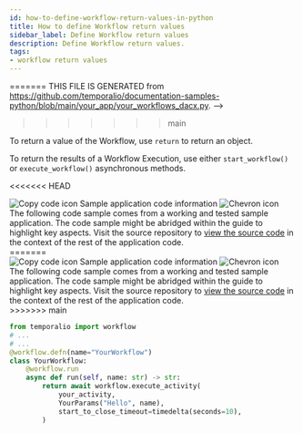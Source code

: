 ```yaml
---
id: how-to-define-workflow-return-values-in-python
title: How to define Workflow return values
sidebar_label: Define Workflow return values
description: Define Workflow return values.
tags:
- workflow return values
---
```


<!-- DO NOT EDIT THIS FILE DIRECTLY.
<<<<<<< HEAD
THIS FILE IS GENERATED from https://github.com/temporalio/documentation-samples-python/blob/replay-tests/your_app/your_workflows_dacx.py. -->

=======
THIS FILE IS GENERATED from https://github.com/temporalio/documentation-samples-python/blob/main/your_app/your_workflows_dacx.py. -->
>>>>>>> main

To return a value of the Workflow, use `return` to return an object.

To return the results of a Workflow Execution, use either `start_workflow()` or `execute_workflow()` asynchronous methods.

<<<<<<< HEAD

<div class="copycode-notice-container"><div class="copycode-notice"><img data-style="copycode-icon" src="/icons/copycode.png" alt="Copy code icon" /> Sample application code information <img id="i-ca3ea3f1-a46b-4c67-92be-661a8267b3d9" data-event="clickable-copycode-info" data-style="chevron-icon" src="/icons/chevron.png" alt="Chevron icon" /></div><div id="copycode-info-ca3ea3f1-a46b-4c67-92be-661a8267b3d9" class="copycode-info">The following code sample comes from a working and tested sample application. The code sample might be abridged within the guide to highlight key aspects. Visit the source repository to <a href="https://github.com/temporalio/documentation-samples-python/blob/replay-tests/your_app/your_workflows_dacx.py">view the source code</a> in the context of the rest of the application code.</div></div>
=======
<div class="copycode-notice-container"><div class="copycode-notice"><img data-style="copycode-icon" src="/icons/copycode.png" alt="Copy code icon" /> Sample application code information <img id="i-db3dd577-87a1-4711-b555-9c96f0b54f56" data-event="clickable-copycode-info" data-style="chevron-icon" src="/icons/chevron.png" alt="Chevron icon" /></div><div id="copycode-info-db3dd577-87a1-4711-b555-9c96f0b54f56" class="copycode-info">The following code sample comes from a working and tested sample application. The code sample might be abridged within the guide to highlight key aspects. Visit the source repository to <a href="https://github.com/temporalio/documentation-samples-python/blob/main/your_app/your_workflows_dacx.py">view the source code</a> in the context of the rest of the application code.</div></div>
>>>>>>> main

```python
from temporalio import workflow
# ...
# ...
@workflow.defn(name="YourWorkflow")
class YourWorkflow:
    @workflow.run
    async def run(self, name: str) -> str:
        return await workflow.execute_activity(
            your_activity,
            YourParams("Hello", name),
            start_to_close_timeout=timedelta(seconds=10),
        )
```
